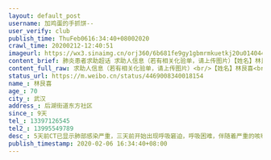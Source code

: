 ```yaml
---
layout: default_post
username: 加鸡蛋的手抓饼--
user_verify: club
publish_time: ThuFeb0616:34:40+08002020
crawl_time: 20200212-12:40:51
imageurl: https://wx3.sinaimg.cn/orj360/6b681fe9gy1gbmrmkuetkj20u014044m.jpg,https://wx1.sinaimg.cn/orj360/6b681fe9gy1gbmrmmamd8j20u0140djt.jpg,https://wx3.sinaimg.cn/orj360/6b681fe9gy1gbmrmngnozj20u01407a1.jpg,https://wx1.sinaimg.cn/orj360/6b681fe9gy1gbmrmoce0yj21400u0q80.jpg,https://wx2.sinaimg.cn/orj360/6b681fe9gy1gbmrmjbaenj20u014045e.jpg
content_brief: 肺炎患者求助超话 求助人信息（若有相关化验单，请上传图片）【姓名】林艮喜【年龄】70【所在城市】武汉【所在小区、社区】后湖街道东方社区【患病时间】9天【联系方式】13397126545【其他紧急联系人】13995549789【病情描述】 5天前CT已显示肺部感染严重，三天前开始出现呼吸窘迫，呼吸困 ...全文
content_full_raw: 求助人信息（若有相关化验单，请上传图片）<br/>【姓名】林艮喜<br/>【年龄】70<br/>【所在城市】武汉<br/>【所在小区、社区】后湖街道东方社区<br/>【患病时间】9天<br/>【联系方式】13397126545<br/>【其他紧急联系人】13995549789<br/>【病情描述】5天前CT已显示肺部感染严重，三天前开始出现呼吸窘迫，呼吸困难，伴随着严重的咳嗽，1月29日至今持续高烧39度不退，现在已经出现咳血、呼吸衰竭，目前老人卧床不起，情况十分严重！<br/>由于老人已经危及性命，今天2月6日在武汉市第一医院挂了急诊，并拿到核酸检测为阴性，急诊医生说核酸检测并不是全部准确，从CT观察，肺部感染已成毛边状，基本能确诊，但武汉市规定，必须由核酸检测确诊才能收治。<br/>老人病情不断恶化，无法呼吸，无法进食！核酸的阴性，连保命的最后一根稻草都掐断了！目前家中只有一个人照顾，不确定是否感染，70岁的母亲也发烧了9天。这几天我们多方不断求助都无果，所以现在还请亲朋好友、社会媒介能帮忙协调让爸爸能尽快转到定点医院治疗！<br/>谢谢大家！在此跪谢！
status_url: https://m.weibo.cn/status/4469008340018154
name_: 林艮喜
age_: 70
city_: 武汉
address_: 后湖街道东方社区
since_: 9天
tel_: 13397126545
tel2_: 13995549789
desc_: 5天前CT已显示肺部感染严重，三天前开始出现呼吸窘迫，呼吸困难，伴随着严重的咳嗽，1月29日至今持续高烧39度不退，现在已经出现咳血、呼吸衰竭，目前老人卧床不起，情况十分严重！由于老人已经危及性命，今天2月6日在武汉市第一医院挂了急诊，并拿到核酸检测为阴性，急诊医生说核酸检测并不是全部准确，从CT观察，肺部感染已成毛边状，基本能确诊，但武汉市规定，必须由核酸检测确诊才能收治。老人病情不断恶化，无法呼吸，无法进食！核酸的阴性，连保命的最后一根稻草都掐断了！目前家中只有一个人照顾，不确定是否感染，70岁的母亲也发烧了9天。这几天我们多方不断求助都无果，所以现在还请亲朋好友、社会媒介能帮忙协调让爸爸能尽快转到定点医院治疗！谢谢大家！在此跪谢！
publish_timestamp: 2020-02-06 16:34:40+08:00
---
```

